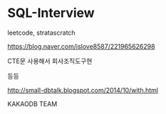 # SQL-Interview
leetcode, stratascratch


https://blog.naver.com/islove8587/221965626298


CTE문 사용해서 회사조직도구현

등등

http://small-dbtalk.blogspot.com/2014/10/with.html

KAKAODB TEAM

